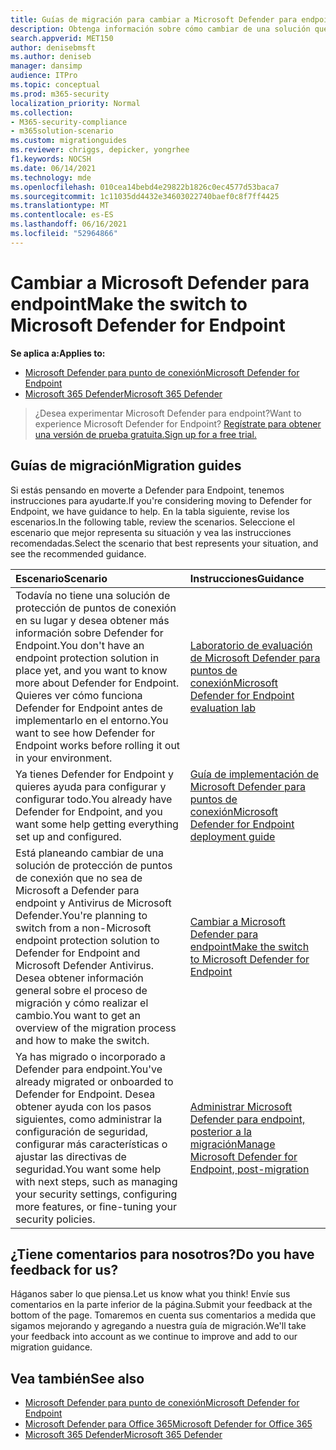 ```yaml
---
title: Guías de migración para cambiar a Microsoft Defender para endpoint
description: Obtenga información sobre cómo cambiar de una solución que no Microsoft 365 Defender a Microsoft Defender para endpoint
search.appverid: MET150
author: denisebmsft
ms.author: deniseb
manager: dansimp
audience: ITPro
ms.topic: conceptual
ms.prod: m365-security
localization_priority: Normal
ms.collection:
- M365-security-compliance
- m365solution-scenario
ms.custom: migrationguides
ms.reviewer: chriggs, depicker, yongrhee
f1.keywords: NOCSH
ms.date: 06/14/2021
ms.technology: mde
ms.openlocfilehash: 010cea14bebd4e29822b1826c0ec4577d53baca7
ms.sourcegitcommit: 1c11035dd4432e34603022740baef0c8f7ff4425
ms.translationtype: MT
ms.contentlocale: es-ES
ms.lasthandoff: 06/16/2021
ms.locfileid: "52964866"
---
```

# <a name="make-the-switch-to-microsoft-defender-for-endpoint"></a><span data-ttu-id="8c113-103">Cambiar a Microsoft Defender para endpoint</span><span class="sxs-lookup"><span data-stu-id="8c113-103">Make the switch to Microsoft Defender for Endpoint</span></span>

<span data-ttu-id="8c113-104">**Se aplica a:**</span><span class="sxs-lookup"><span data-stu-id="8c113-104">**Applies to:**</span></span>
- [<span data-ttu-id="8c113-105">Microsoft Defender para punto de conexión</span><span class="sxs-lookup"><span data-stu-id="8c113-105">Microsoft Defender for Endpoint</span></span>](https://go.microsoft.com/fwlink/p/?linkid=2154037)
- [<span data-ttu-id="8c113-106">Microsoft 365 Defender</span><span class="sxs-lookup"><span data-stu-id="8c113-106">Microsoft 365 Defender</span></span>](https://go.microsoft.com/fwlink/?linkid=2118804)

> <span data-ttu-id="8c113-107">¿Desea experimentar Microsoft Defender para endpoint?</span><span class="sxs-lookup"><span data-stu-id="8c113-107">Want to experience Microsoft Defender for Endpoint?</span></span> [<span data-ttu-id="8c113-108">Regístrate para obtener una versión de prueba gratuita.</span><span class="sxs-lookup"><span data-stu-id="8c113-108">Sign up for a free trial.</span></span>](https://www.microsoft.com/microsoft-365/windows/microsoft-defender-atp?ocid=docs-wdatp-exposedapis-abovefoldlink)

## <a name="migration-guides"></a><span data-ttu-id="8c113-109">Guías de migración</span><span class="sxs-lookup"><span data-stu-id="8c113-109">Migration guides</span></span>

<span data-ttu-id="8c113-110">Si estás pensando en moverte a Defender para Endpoint, tenemos instrucciones para ayudarte.</span><span class="sxs-lookup"><span data-stu-id="8c113-110">If you're considering moving to Defender for Endpoint, we have guidance to help.</span></span> <span data-ttu-id="8c113-111">En la tabla siguiente, revise los escenarios.</span><span class="sxs-lookup"><span data-stu-id="8c113-111">In the following table, review the scenarios.</span></span> <span data-ttu-id="8c113-112">Seleccione el escenario que mejor representa su situación y vea las instrucciones recomendadas.</span><span class="sxs-lookup"><span data-stu-id="8c113-112">Select the scenario that best represents your situation, and see the recommended guidance.</span></span>

| <span data-ttu-id="8c113-113">Escenario</span><span class="sxs-lookup"><span data-stu-id="8c113-113">Scenario</span></span> | <span data-ttu-id="8c113-114">Instrucciones</span><span class="sxs-lookup"><span data-stu-id="8c113-114">Guidance</span></span> |
|:----|:----|
| <span data-ttu-id="8c113-115">Todavía no tiene una solución de protección de puntos de conexión en su lugar y desea obtener más información sobre Defender for Endpoint.</span><span class="sxs-lookup"><span data-stu-id="8c113-115">You don't have an endpoint protection solution in place yet, and you want to know more about Defender for Endpoint.</span></span> <span data-ttu-id="8c113-116">Quieres ver cómo funciona Defender for Endpoint antes de implementarlo en el entorno.</span><span class="sxs-lookup"><span data-stu-id="8c113-116">You want to see how Defender for Endpoint works before rolling it out in your environment.</span></span>  | [<span data-ttu-id="8c113-117">Laboratorio de evaluación de Microsoft Defender para puntos de conexión</span><span class="sxs-lookup"><span data-stu-id="8c113-117">Microsoft Defender for Endpoint evaluation lab</span></span>](evaluation-lab.md)   |
| <span data-ttu-id="8c113-118">Ya tienes Defender for Endpoint y quieres ayuda para configurar y configurar todo.</span><span class="sxs-lookup"><span data-stu-id="8c113-118">You already have Defender for Endpoint, and you want some help getting everything set up and configured.</span></span>  | [<span data-ttu-id="8c113-119">Guía de implementación de Microsoft Defender para puntos de conexión</span><span class="sxs-lookup"><span data-stu-id="8c113-119">Microsoft Defender for Endpoint deployment guide</span></span>](deployment-phases.md)  |
| <span data-ttu-id="8c113-120">Está planeando cambiar de una solución de protección de puntos de conexión que no sea de Microsoft a Defender para endpoint y Antivirus de Microsoft Defender.</span><span class="sxs-lookup"><span data-stu-id="8c113-120">You're planning to switch from a non-Microsoft endpoint protection solution to Defender for Endpoint and Microsoft Defender Antivirus.</span></span> <span data-ttu-id="8c113-121">Desea obtener información general sobre el proceso de migración y cómo realizar el cambio.</span><span class="sxs-lookup"><span data-stu-id="8c113-121">You want to get an overview of the migration process and how to make the switch.</span></span> |[<span data-ttu-id="8c113-122">Cambiar a Microsoft Defender para endpoint</span><span class="sxs-lookup"><span data-stu-id="8c113-122">Make the switch to Microsoft Defender for Endpoint</span></span>](switch-to-microsoft-defender-migration.md)   |
| <span data-ttu-id="8c113-123">Ya has migrado o incorporado a Defender para endpoint.</span><span class="sxs-lookup"><span data-stu-id="8c113-123">You've already migrated or onboarded to Defender for Endpoint.</span></span> <span data-ttu-id="8c113-124">Desea obtener ayuda con los pasos siguientes, como administrar la configuración de seguridad, configurar más características o ajustar las directivas de seguridad.</span><span class="sxs-lookup"><span data-stu-id="8c113-124">You want some help with next steps, such as managing your security settings, configuring more features, or fine-tuning your security policies.</span></span> | [<span data-ttu-id="8c113-125">Administrar Microsoft Defender para endpoint, posterior a la migración</span><span class="sxs-lookup"><span data-stu-id="8c113-125">Manage Microsoft Defender for Endpoint, post-migration</span></span>](manage-atp-post-migration.md) |


## <a name="do-you-have-feedback-for-us"></a><span data-ttu-id="8c113-126">¿Tiene comentarios para nosotros?</span><span class="sxs-lookup"><span data-stu-id="8c113-126">Do you have feedback for us?</span></span>

<span data-ttu-id="8c113-127">Háganos saber lo que piensa.</span><span class="sxs-lookup"><span data-stu-id="8c113-127">Let us know what you think!</span></span> <span data-ttu-id="8c113-128">Envíe sus comentarios en la parte inferior de la página.</span><span class="sxs-lookup"><span data-stu-id="8c113-128">Submit your feedback at the bottom of the page.</span></span> <span data-ttu-id="8c113-129">Tomaremos en cuenta sus comentarios a medida que sigamos mejorando y agregando a nuestra guía de migración.</span><span class="sxs-lookup"><span data-stu-id="8c113-129">We'll take your feedback into account as we continue to improve and add to our migration guidance.</span></span>

## <a name="see-also"></a><span data-ttu-id="8c113-130">Vea también</span><span class="sxs-lookup"><span data-stu-id="8c113-130">See also</span></span>

- [<span data-ttu-id="8c113-131">Microsoft Defender para punto de conexión</span><span class="sxs-lookup"><span data-stu-id="8c113-131">Microsoft Defender for Endpoint</span></span>](/windows/security/threat-protection)
- [<span data-ttu-id="8c113-132">Microsoft Defender para Office 365</span><span class="sxs-lookup"><span data-stu-id="8c113-132">Microsoft Defender for Office 365</span></span>](/microsoft-365/security/office-365-security/office-365-atp)
- [<span data-ttu-id="8c113-133">Microsoft 365 Defender</span><span class="sxs-lookup"><span data-stu-id="8c113-133">Microsoft 365 Defender</span></span>](/microsoft-365/security/defender/microsoft-threat-protection?) 
